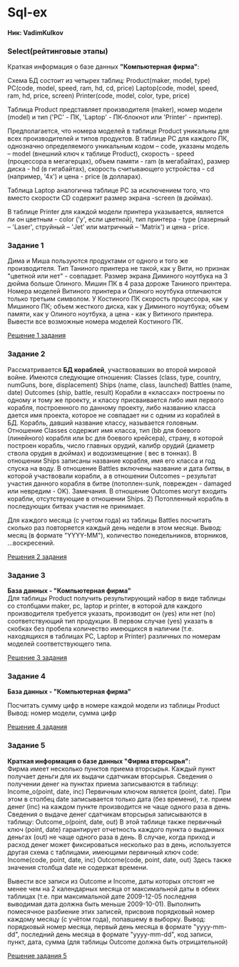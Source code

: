 # Sql-ex

#### Ник:  VadimKulkov

### Select(рейтинговые этапы)

Краткая информация о базе данных <b>"Компьютерная фирма"</b>:

Схема БД состоит из четырех таблиц:
Product(maker, model, type)
PC(code, model, speed, ram, hd, cd, price)
Laptop(code, model, speed, ram, hd, price, screen)
Printer(code, model, color, type, price)

Таблица Product представляет производителя (maker), номер модели (model)
и тип ('PC' - ПК, 'Laptop' - ПК-блокнот или 'Printer' - принтер).

Предполагается, что номера моделей в таблице Product уникальны для всех производителей и типов продуктов. В таблице PC
для каждого ПК, однозначно определяемого уникальным кодом – code, указаны модель – model (внешний ключ к таблице
Product), скорость - speed (процессора в мегагерцах), объем памяти - ram (в мегабайтах), размер диска - hd (в
гигабайтах), скорость считывающего устройства - cd (например, '4x') и цена - price (в долларах).

Таблица Laptop аналогична таблице РС за исключением того, что вместо скорости CD содержит размер экрана -screen (в
дюймах).

В таблице Printer для каждой модели принтера указывается, является ли он цветным - color ('y', если цветной), тип
принтера - type (лазерный – 'Laser', струйный – 'Jet' или матричный – 'Matrix') и цена - price.

### Задание 1

Дима и Миша пользуются продуктами от одного и того же производителя. Тип Таниного принтера не такой, как у Вити, но
признак "цветной или нет" - совпадает. Размер экрана Диминого ноутбука на 3 дюйма больше Олиного. Мишин ПК в 4 раза
дороже Таниного принтера. Номера моделей Витиного принтера и Олиного ноутбука отличаются только третьим символом. У
Костиного ПК скорость процессора, как у Мишиного ПК; объем жесткого диска, как у Диминого ноутбука; объем памяти, как у
Олиного ноутбука, а цена - как у Витиного принтера. Вывести все возможные номера моделей Костиного ПК.

[Решение 1 задания](solutions/1.sql)

### Задание 2

Рассматривается <b>БД кораблей</b>, участвовавших во второй мировой войне. Имеются следующие отношения:
Classes (class, type, country, numGuns, bore, displacement)
Ships (name, class, launched)
Battles (name, date)
Outcomes (ship, battle, result)
Корабли в «классах» построены по одному и тому же проекту, и классу присваивается либо имя первого корабля, построенного
по данному проекту, либо названию класса дается имя проекта, которое не совпадает ни с одним из кораблей в БД. Корабль,
давший название классу, называется головным. Отношение Classes содержит имя класса, тип (bb для боевого (линейного)
корабля или bc для боевого крейсера), страну, в которой построен корабль, число главных орудий, калибр орудий (диаметр
ствола орудия в дюймах) и водоизмещение ( вес в тоннах). В отношении Ships записаны название корабля, имя его класса и
год спуска на воду. В отношение Battles включены название и дата битвы, в которой участвовали корабли, а в отношении
Outcomes – результат участия данного корабля в битве (потоплен-sunk, поврежден - damaged или невредим - OK). Замечания.
В отношение Outcomes могут входить корабли, отсутствующие в отношении Ships. 2) Потопленный корабль в последующих битвах
участия не принимает.

Для каждого месяца (с учетом года) из таблицы Battles посчитать сколько раз повторяется каждый день недели в этом
месяце. Вывод: месяц (в формате "YYYY-ММ"), количество понедельников, вторников, ...воскресений.

[Решения 2 задания](solutions/2.sql)

### Задание 3

<b> База данных - "Компьютерная фирма" </b> <br>
Для таблицы Product получить результирующий набор в виде таблицы со столбцами maker, pc, laptop и printer, 
в которой для каждого производителя требуется указать, производит он (yes) или нет (no) соответствующий тип продукции.
В первом случае (yes) указать в скобках без пробела количество имеющихся в наличии 
(т.е. находящихся в таблицах PC, Laptop и Printer) различных по номерам моделей соответствующего типа.

[Решение 3 задания](solutions/3.sql)

### Задание 4

<b> База данных - "Компьютерная фирма" </b> <br>

Посчитать сумму цифр в номере каждой модели из таблицы Product
Вывод: номер модели, сумма цифр

[Решение 4 задания](solutions/4.sql)

### Задание 5
<b>Краткая информация о базе данных "Фирма вторсырья":</b> <br>
Фирма имеет несколько пунктов приема вторсырья. Каждый пункт получает деньги для их выдачи сдатчикам вторсырья. Сведения о получении денег на пунктах приема записываются в таблицу:
Income_o(point, date, inc)
Первичным ключом является (point, date). При этом в столбец date записывается только дата (без времени), т.е. прием денег (inc) на каждом пункте производится не чаще одного раза в день. Сведения о выдаче денег сдатчикам вторсырья записываются в таблицу:
Outcome_o(point, date, out)
В этой таблице также первичный ключ (point, date) гарантирует отчетность каждого пункта о выданных деньгах (out) не чаще одного раза в день.
В случае, когда приход и расход денег может фиксироваться несколько раз в день, используется другая схема с таблицами, имеющими первичный ключ code:
Income(code, point, date, inc)
Outcome(code, point, date, out)
Здесь также значения столбца date не содержат времени.

Вывести все записи из Outcome и Income, даты которых отстоят не менее чем на 2 календарных месяца от максимальной даты в обеих таблицах (т.е. при максимальной дате 2009-12-05 последняя выводимая дата должна быть меньше 2009-10-01).
Выполнить помесячное разбиение этих записей, присвоив порядковый номер каждому месяцу (с учётом года), попавшему в выборку.
Вывод: порядковый номер месяца, первый день месяца в формате "yyyy-mm-dd", последний день месяца в формате "yyyy-mm-dd", код записи, пункт, дата, сумма (для таблицы Outcome должна быть отрицательной)

[Решение задания 5]()
